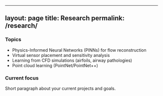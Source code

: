 
---
layout: page
title: Research
permalink: /research/
---

### Topics
- Physics-Informed Neural Networks (PINNs) for flow reconstruction
- Virtual sensor placement and sensitivity analysis
- Learning from CFD simulations (airfoils, airway pathologies)
- Point cloud learning (PointNet/PointNet++)

### Current focus
Short paragraph about your current projects and goals.
